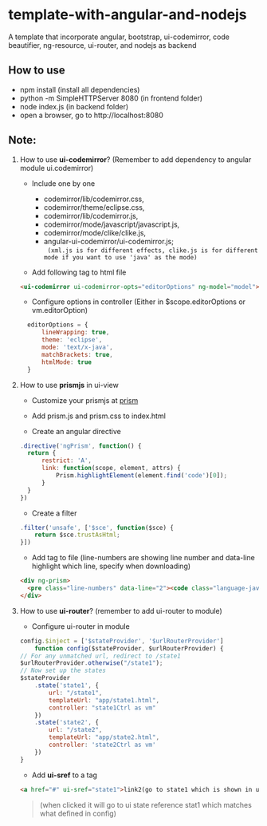 # template-with-angular-and-nodejs
A template that incorporate angular, bootstrap, ui-codemirror, code beautifier, ng-resource, ui-router, and nodejs as backend

## How to use
* npm install (install all dependencies)
* python -m SimpleHTTPServer 8080 (in frontend folder)
* node index.js (in backend folder)
* open a browser, go to http://localhost:8080


## Note:
1. How to use **ui-codemirror**? (Remember to add dependency to angular module ui.codemirror)
	* Include one by one
		* codemirror/lib/codemirror.css,  
		* codemirror/theme/eclipse.css, 
		* codemirror/lib/codemirror.js,
		* codemirror/mode/javascript/javascript.js, 
		* codemirror/mode/clike/clike.js, 
		* angular-ui-codemirror/ui-codemirror.js;   
		` (xml.js is for different effects, clike.js is for different mode if you want to use 'java' as the mode)`
	    
	* Add following tag to html file
	```html
	<ui-codemirror ui-codemirror-opts="editorOptions" ng-model="model"></ui-codemirror>
	```
	  
	* Configure options in controller (Either in $scope.editorOptions or vm.editorOption)
	```javascript
      editorOptions = {
          lineWrapping: true,
          theme: 'eclipse',
          mode: 'text/x-java',
          matchBrackets: true,
          htmlMode: true
      }
	```

2. How to use **prismjs** in ui-view
	* Customize your prismjs at [prism](http://prismjs.com/download.html)
	
	* Add prism.js and prism.css to index.html
	
	* Create an angular directive 
	```javascript
	.directive('ngPrism', function() {
	  return {
	      restrict: 'A',
	      link: function(scope, element, attrs) {
	          Prism.highlightElement(element.find('code')[0]);
	      }
	  }
	})
	```
	* Create a filter
	```javascript
	.filter('unsafe', ['$sce', function($sce) {
	    return $sce.trustAsHtml;
	}])
	```
	* Add tag to file (line-numbers are showing line number and data-line highlight which line, specify when downloading)
	```html
	<div ng-prism>
	  <pre class="line-numbers" data-line="2"><code class="language-java"><span ng-bind-html="kmp | unsafe"></span></code></pre>
	</div>
	```
      
3. How to use **ui-router**? (remember to add ui-router to module)
	* Configure ui-router in module
	```javascript
	config.$inject = ['$stateProvider', '$urlRouterProvider']
	    function config($stateProvider, $urlRouterProvider) {
	// For any unmatched url, redirect to /state1
	$urlRouterProvider.otherwise("/state1");
	// Now set up the states
	$stateProvider
	    .state('state1', {
	        url: "/state1",
	        templateUrl: "app/state1.html",
	        controller: "state1Ctrl as vm"
	    })
	    .state('state2', {
	        url: "/state2",
	        templateUrl: "app/state2.html",
	        controller: 'state2Ctrl as vm'
	    })
	}
	```
	* Add **ui-sref** to a tag
	```html
	<a href="#" ui-sref="state1">link2(go to state1 which is shown in url)</a>
	```
	> (when clicked it will go to ui state reference stat1 which matches what defined in config)


   
    
